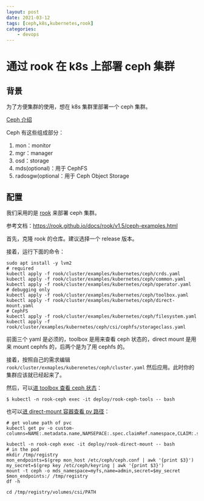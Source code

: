 ```yaml
---
layout: post
date: 2021-03-12
tags: [ceph,k8s,kubernetes,rook]
categories:
    - devops
---
```


# 通过 rook 在 k8s 上部署 ceph 集群

## 背景

为了方便集群的使用，想在 k8s 集群里部署一个 ceph 集群。

[Ceph 介绍](https://docs.ceph.com/en/latest/start/intro/)

Ceph 有这些组成部分：

1. mon：monitor
2. mgr：manager
3. osd：storage
4. mds(optional)：用于 CephFS
5. radosgw(optional：用于 Ceph Object Storage

## 配置

我们采用的是 [rook](https://rook.io/) 来部署 ceph 集群。

参考文档：https://rook.github.io/docs/rook/v1.5/ceph-examples.html

首先，克隆 rook 的仓库。建议选择一个 release 版本。

接着，运行下面的命令：

```shell
sudo apt install -y lvm2
# required
kubectl apply -f rook/cluster/examples/kubernetes/ceph/crds.yaml
kubectl apply -f rook/cluster/examples/kubernetes/ceph/common.yaml
kubectl apply -f rook/cluster/examples/kubernetes/ceph/operator.yaml
# debugging only
kubectl apply -f rook/cluster/examples/kubernetes/ceph/toolbox.yaml
kubectl apply -f rook/cluster/examples/kubernetes/ceph/direct-mount.yaml
# CephFS
kubectl apply -f rook/cluster/examples/kubernetes/ceph/filesystem.yaml
kubectl apply -f rook/cluster/examples/kubernetes/ceph/csi/cephfs/storageclass.yaml
```

前面三个 yaml 是必须的，toolbox 是用来查看 ceph 状态的，direct mount 是用来 mount cephfs 的，后两个是为了用 cephfs 的。

接着，按照自己的需求编辑 `rook/cluster/exmaples/kuberenetes/ceph/cluster.yaml` 然后应用。此时你的集群应该就已经起来了。

然后，可以[进 toolbox 查看 ceph 状态](https://rook.github.io/docs/rook/v1.5/ceph-toolbox.html)：

```shell
$ kubectl -n rook-ceph exec -it deploy/rook-ceph-tools -- bash
```

也可以[进 direct-mount 容器查看 pv 路径](https://rook.github.io/docs/rook/v1.5/direct-tools.html)：

```shell
# get volume path of pvc
kubectl get pv -o custom-columns=NAME:.metadata.name,NAMSEPACE:.spec.claimRef.namespace,CLAIM:.spec.claimRef.name,PATH:.spec.csi.volumeAttributes.subvolumeName

kubectl -n rook-ceph exec -it deploy/rook-direct-mount -- bash
# in the pod
mkdir /tmp/registry
mon_endpoints=$(grep mon_host /etc/ceph/ceph.conf | awk '{print $3}')
my_secret=$(grep key /etc/ceph/keyring | awk '{print $3}')
mount -t ceph -o mds_namespace=myfs,name=admin,secret=$my_secret $mon_endpoints:/ /tmp/registry
df -h

cd /tmp/registry/volumes/csi/PATH
```

